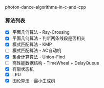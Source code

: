 photon-dance-algorithms-in-c-and-cpp

### 算法列表

- [x] 平面几何算法 - Ray-Crossing
- [x] 平面几何算法 - 判断两条线段是否相交
- [x] 模式匹配算法 - KMP
- [ ] 模式匹配算法 - AC自动机
- [x] 集合计算算法 - Union-Find
- [ ] 高性能数据结构 - TimeWheel + DelayQueue
- [x] 有限状态机
- [x] LRU
- [x] 图论算法 - 最小生成树